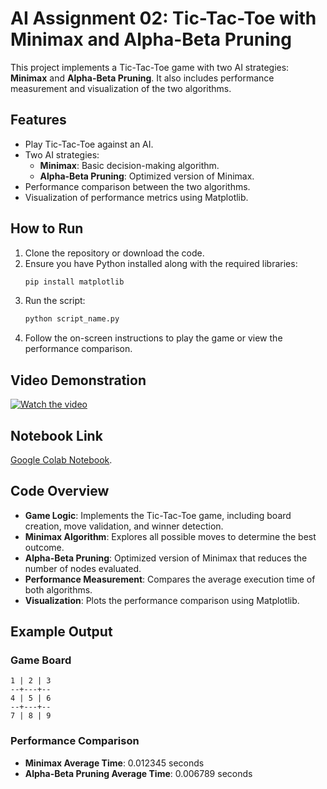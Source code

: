 # AI Assignment 02: Tic-Tac-Toe with Minimax and Alpha-Beta Pruning

This project implements a Tic-Tac-Toe game with two AI strategies: **Minimax** and **Alpha-Beta Pruning**. It also includes performance measurement and visualization of the two algorithms.

## Features
- Play Tic-Tac-Toe against an AI.
- Two AI strategies:
  - **Minimax**: Basic decision-making algorithm.
  - **Alpha-Beta Pruning**: Optimized version of Minimax.
- Performance comparison between the two algorithms.
- Visualization of performance metrics using Matplotlib.

## How to Run
1. Clone the repository or download the code.
2. Ensure you have Python installed along with the required libraries:
   ```bash
   pip install matplotlib
   ```
3. Run the script:
   ```bash
   python script_name.py
   ```
4. Follow the on-screen instructions to play the game or view the performance comparison.

## Video Demonstration
[![Watch the video](https://via.placeholder.com/640x360.png?text=Click+to+Watch+Demo)](https://drive.google.com/file/d/1qm6AaaMYNVYmr2wJHyCfan7VlPmNvdpV/view?usp=sharing)

## Notebook Link
[Google Colab Notebook](https://colab.research.google.com/drive/16coLSgZ4AK57J4SAebzyWHW7ZmmHg-th?usp=sharing).

## Code Overview
- **Game Logic**: Implements the Tic-Tac-Toe game, including board creation, move validation, and winner detection.
- **Minimax Algorithm**: Explores all possible moves to determine the best outcome.
- **Alpha-Beta Pruning**: Optimized version of Minimax that reduces the number of nodes evaluated.
- **Performance Measurement**: Compares the average execution time of both algorithms.
- **Visualization**: Plots the performance comparison using Matplotlib.

## Example Output
### Game Board
```
1 | 2 | 3
--+---+--
4 | 5 | 6
--+---+--
7 | 8 | 9
```

### Performance Comparison
- **Minimax Average Time**: 0.012345 seconds
- **Alpha-Beta Pruning Average Time**: 0.006789 seconds
